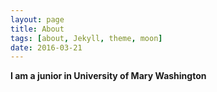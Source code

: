 ```yaml
---
layout: page
title: About 
tags: [about, Jekyll, theme, moon]
date: 2016-03-21
---
```

    
**I am a junior in University of Mary Washington**